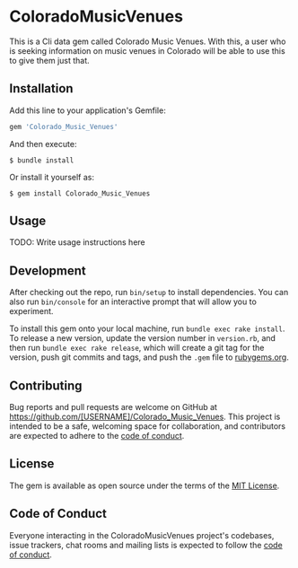 # ColoradoMusicVenues

This is a Cli data gem called Colorado Music Venues. With this, a user who is seeking information on 
music venues in Colorado will be able to use this to give them just that.

## Installation

Add this line to your application's Gemfile:

```ruby
gem 'Colorado_Music_Venues'
```

And then execute:

    $ bundle install

Or install it yourself as:

    $ gem install Colorado_Music_Venues

## Usage

TODO: Write usage instructions here

## Development

After checking out the repo, run `bin/setup` to install dependencies. You can also run `bin/console` for an interactive prompt that will allow you to experiment.

To install this gem onto your local machine, run `bundle exec rake install`. To release a new version, update the version number in `version.rb`, and then run `bundle exec rake release`, which will create a git tag for the version, push git commits and tags, and push the `.gem` file to [rubygems.org](https://rubygems.org).

## Contributing

Bug reports and pull requests are welcome on GitHub at https://github.com/[USERNAME]/Colorado_Music_Venues. This project is intended to be a safe, welcoming space for collaboration, and contributors are expected to adhere to the [code of conduct](https://github.com/[USERNAME]/Colorado_Music_Venues/blob/master/CODE_OF_CONDUCT.md).


## License

The gem is available as open source under the terms of the [MIT License](https://opensource.org/licenses/MIT).

## Code of Conduct

Everyone interacting in the ColoradoMusicVenues project's codebases, issue trackers, chat rooms and mailing lists is expected to follow the [code of conduct](https://github.com/[USERNAME]/Colorado_Music_Venues/blob/master/CODE_OF_CONDUCT.md).
